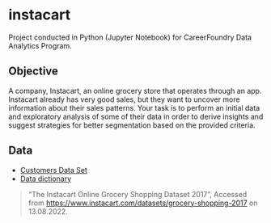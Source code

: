 # instacart
Project conducted in Python (Jupyter Notebook) for CareerFoundry Data Analytics Program.

## Objective
A company, Instacart, an online grocery store that operates through an app. Instacart already has very good sales, but they want to uncover more information about their sales patterns. Your task is to perform an initial data and exploratory analysis of some of their data in order to derive insights and suggest strategies for better segmentation based on the provided criteria. 

## Data
* [Customers Data Set](https://s3.amazonaws.com/coach-courses-us/public/courses/data-immersion/A4/A4_Data_Assets/customers.zip)
* [Data dictionary](https://gist.github.com/jeremystan/c3b39d947d9b88b3ccff3147dbcf6c6b)
> “The Instacart Online Grocery Shopping Dataset 2017”, Accessed from https://www.instacart.com/datasets/grocery-shopping-2017 on 13.08.2022.
